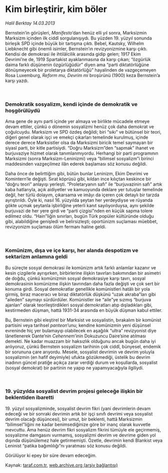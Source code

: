 # Kim birleştirir, kim böler

*Halil Berktay 14.03.2013*

<div class="yazi"><p>Bernstein’in görüşleri, <i>Manifesto</i>’dan henüz elli yıl sonra, Marksizmin Marksizm içinden ilk ciddî sorgulanışıydı. Bu yüzden 19. yüzyıl sonunda birleşik SPD içinde büyük bir tartışma çıktı. Bebel, Kautsky, Wilhelm Liebknecht gibi önemli isimler, Bernstein’ın revizyonizmine karşı çıktı. Kendisi de demokrasi ile ihtilâlcilik arasında gidip gelen; 1917 Ekim Devrimi’ne de, 1919 Spartakist ayaklanmasına da karşı çıkan; “özgürlük daima farklı düşünenin özgürlüğüdür” diyen ama “parti diktatörlüğüne dönüşmeyecek bir proletarya diktatörlüğü” hayalinden de vazgeçemeyen Rosa Luxemburg, <i>Reform mu, Devrim mi</i> broşürünü (1900) keza Bernstein’a karşı yazdı.<br/><br/><br/></p>
<h3>Demokratik sosyalizm, kendi içinde de demokratik ve hoşgörülüydü</h3>
<p>Ama gene de aynı parti içinde yer almaya ve birlikte mücadele etmeye devam ettiler, çünkü o dönemin sosyalizmi henüz çok daha demokrat ve çoğulcuydu. Marksizm ve SPD özdeş değildi; biri “sıkı” ve bütünsel bir teori, diğeri genel olarak işçi ve emekçi çıkarları temelinde kurulmuş, içinde derece derece Marksistler olsa da Marksizmi biricik temel saymayan bir siyasî parti, bir kitle partisiydi. “Doğru Marksizm”den “sapmak” ihanet ve burjuvaziye hizmet olarak tanımlanmıyordu. Herhangi bir parti programının Marksizmi (sonra Marksizm-Leninizmi) veya “bilimsel sosyalizm”i birinci maddesinden vazgeçilmez ilân ederek başlaması söz konusu değildi.</p>
<p>Daha önce de belirttiğim gibi, bütün bunlar Leninizm, Ekim Devrimi ve Komintern’le değişti. Sırat köprüsü gibi, kıldan ince kılıçtan keskince bir “doğru teori” anlayışı yerleşti. “Proletaryanın safı” ile “burjuvazinin safı” artık kaba hatlarıyla, açık aidiyetler ve kamuoyunda deklare yer tutuşlar temelinde değil, her türlü dolayım, çıkarsama ve imâyı da içeren çok detaylı bir tarzda ayrıştırıldı. Öyle ki, nasıl 16. yüzyılda şeytan her yerdeydiyse ve rüyanda gökte uçmak şeytanla işbirliğine yeterli kanıt sayılıyorduysa, aynı şekilde burjuvazi de her yere girdi ve “parti çizgisi”nden en küçük sapma tolere edilmez oldu. “Hain”liğin sınırları, bugün Türk popüler kültüründe olduğu gibi, alabildiğine genişledi ve belirsizleşti; oportünizm suçlaması müebbet, revizyonizm suçlaması ölüm fermanı haline geldi. <br/><br/><br/></p>
<h3>Komünizm, dışa ve içe karşı, her alanda despotizm ve sektarizm anlamına geldi</h3>
<p>Bu süreçte sosyal demokrasi ile komünizm artık farklı anlamlar kazanır ve kesin çizgilerle ayrışırken, birbirlerine ilişkin tavırları bakımından bir asimetri de doğdu, çünkü komünizmin sosyal demokrasiye karşı tavrı, sosyal demokrasinin komünizme ilişkin tavrından daha fazla değişti ve çok sert bir konuma girdi. Sosyal demokratlar genellikle komünistleri hatâlı bir yola girmiş, biraz maceracı ve biraz diktatörlük düşkünü “uzak akraba”ları gibi “aileden” saymayı sürdürdüler. Komünistler ise “aile”ye sızmış “burjuva ajanları” olarak teorileştirdikleri sosyal demokratları atıp dışladıkları gibi, kestirmeden düşman, hattâ 1931-34 arasında en büyük düşman kabul ettiler. </p>
<p>Bu, Bernstein gibi eleştirel bir Marksist ve sosyalistin, bırakalım bir komünist partisini veya tarihsel <i>panteon</i>’unu; kendine komünizmin yeni düşünsel evreninde hiç yer bulamayıp olabilecek en aşağılık “ultra” revizyonist diye lânetlenerek Dante’nin <i>Cehennem</i>’inin Dokuzuncu Daire’sine atılması demekti. Ne kadar muazzam bir haksızlık olduğunu ancak bugün daha iyi anlıyoruz, çünkü Bernstein sosyalizm tarihinin çok ciddî, bünyesel, endemik bir sorununa çare arıyordu. Mesele, sosyalist devrimin ve devrim yoluyla sosyalizmin (en hafif deyimiyle) ufukta gözükmediği, üstelik bu devrim inadının güncel pratiğe açıkça zarar verdiği durum ve koşullarda, sosyalist (sosyal demokrat) bir partinin ne yapıp ne yapamıyacağıyla ilgiliydi.<br/><br/><br/></p>
<h3>19. yüzyılda sosyalist devrim projesi geleceğe ilişkin bir beklentiden ibaretti</h3>
<p>19. yüzyıl sosyalizminde, sosyalist devrim fikri (yani devrimlerin devam edeceği ve bir sonraki devrimin artık bir işçi sınıfı devrimi veya sosyalist devrim olacağı düşüncesi), bir umut, bir beklenti, hattâ Marksizmin “bilimsel”liğini ne kadar benimsediğinize göre bir inanç olarak kuvvetle mevcuttu. Ama henüz devrim fikri sosyalizm fikrini tümüyle ele geçirmemiş, sosyalizme damgasını vurmamış, sosyalizmi devrim ve devrime giden yol dışında düşünülemez hale getirmemişti. Özetle, devrimin kendi Blankist veya Leninist “patika bağımlılığı”nı yaratması söz konusu değildi. </p>
<p>Görülüyor ki epey bir süre devam edeceğim.</p>
</div>

Kaynak: [taraf.com.tr](http://www.taraf.com.tr/halil-berktay/makale-kim-birlestirir-kim-boler.htm), [web.archive.org (arşiv bağlantısı)](http://web.archive.org/web/20130807053700/http://www.taraf.com.tr/halil-berktay/makale-kim-birlestirir-kim-boler.htm)
